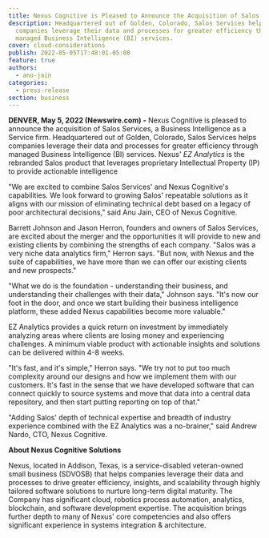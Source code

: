 ```yaml
---
title: Nexus Cognitive is Pleased to Announce the Acquisition of Salos Services
description: Headquartered out of Golden, Colorado, Salos Services helps
  companies leverage their data and processes for greater efficiency through
  managed Business Intelligence (BI) services.
cover: cloud-considerations
publish: 2022-05-05T17:48:01-05:00
feature: true
authors:
  - anu-jain
categories:
  - press-release
section: business
---
```

**DENVER, May 5, 2022 (Newswire.com) -** Nexus Cognitive is pleased to announce the acquisition of Salos Services, a Business Intelligence as a Service firm. Headquartered out of Golden, Colorado, Salos Services helps companies leverage their data and processes for greater efficiency through managed Business Intelligence (BI) services. Nexus' *EZ Analytics* is the rebranded Salos product that leverages proprietary Intellectual Property (IP) to provide actionable intelligence 

"We are excited to combine Salos Services' and Nexus Cognitive's capabilities. We look forward to growing Salos' repeatable solutions as it aligns with our mission of eliminating technical debt based on a legacy of poor architectural decisions," said Anu Jain, CEO of Nexus Cognitive. 

Barrett Johnson and Jason Herron, founders and owners of Salos Services, are excited about the merger and the opportunities it will provide to new and existing clients by combining the strengths of each company. "Salos was a very niche data analytics firm," Herron says. "But now, with Nexus and the suite of capabilities, we have more than we can offer our existing clients and new prospects."

"What we do is the foundation - understanding their business, and understanding their challenges with their data," Johnson says. "It's now our foot in the door, and once we start building their business intelligence platform, these added Nexus capabilities become more valuable."

EZ Analytics provides a quick return on investment by immediately analyzing areas where clients are losing money and experiencing challenges. A minimum viable product with actionable insights and solutions can be delivered within 4-8 weeks.

"It's fast, and it's simple," Herron says. "We try not to put too much complexity around our designs and how we implement them with our customers. It's fast in the sense that we have developed software that can connect quickly to source systems and move that data into a central data repository, and then start putting reporting on top of that."

"Adding Salos' depth of technical expertise and breadth of industry experience combined with the EZ Analytics was a no-brainer," said Andrew Nardo, CTO, Nexus Cognitive.

**About Nexus Cognitive Solutions**

Nexus, located in Addison, Texas, is a service-disabled veteran-owned small business (SDVOSB) that helps companies leverage their data and processes to drive greater efficiency, insights, and scalability through highly tailored software solutions to nurture long-term digital maturity. The Company has significant cloud, robotics process automation, analytics, blockchain, and software development expertise. The acquisition brings further depth to many of Nexus' core competencies and also offers significant experience in systems integration & architecture.
